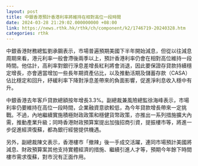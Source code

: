 ```yaml
---
layout: post
title: 中銀香港預計香港利率將維持在相對高位一段時間
date: 2024-03-28 21:29:02.000000000 +08:00
link: https://news.rthk.hk/rthk/ch/component/k2/1746719-20240328.htm
categories: rthk
---
```


中銀香港財務總監劉承鋼表示，市場普遍預期美國下半年開始減息，但從以往減息周期來看，港元利率一般會滯後兩季以上，預計香港利率仍會在相對高位維持一段時間。他估計，高利率對銀行淨息差增長紅利將會消退，因此要保證存貸款持續穩定增長，亦會適當增加一些長年期資產佔比，以及推動活期及儲蓄存款（CASA）佔比穩定和回升，紓緩利率下降對淨息差帶來的負面影響，促進淨利息收入穩中有升。

中銀香港去年客戶貸款總額按年增長3.3%。副總裁兼風險總監徐海峰表示，市場利率仍要維持在高位一段時間，企業融資意欲較低，為今年貸款增長帶來一定挑戰。不過，內地繼續實施積極財政政策和穩健貨幣政策，亦推出一系列措施擴大內需，推動產業升級；同時香港財政預算案提出加強招商引資，提振樓市等，將進一步促進經濟復蘇，都為銀行經營提供機遇。

另外，副總裁陳文表示，香港樓市「撤辣」後一手成交活躍，連同市場預計美國將減息、財政預算案其他支持實體經濟的措施、繼續引進人才等，預期今年餘下時間樓市需求復蘇，對市況有正面作用。
